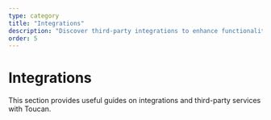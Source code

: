 ```yaml
---
type: category
title: "Integrations"
description: "Discover third-party integrations to enhance functionality and workflows"
order: 5
---
```


# Integrations

This section provides useful guides on integrations and third-party services with Toucan.
